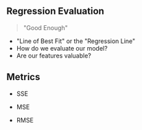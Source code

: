 ## Regression Evaluation

> "Good Enough"

- "Line of Best Fit" or the "Regression Line"
- How do we evaluate our model?
- Are our features valuable?

## Metrics

- SSE

- MSE

- RMSE
